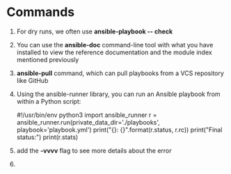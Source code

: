 # Commands

 1. For dry runs, we often use **ansible-playbook -- check**
2.  You can use the **ansible-doc** command-line tool with what you have installed to view the reference documentation and the module index mentioned previously
3. **ansible-pull** command, which can pull playbooks from a VCS repository like GitHub
4. Using the ansible-runner library, you can run an Ansible playbook from within a Python script: 

   

    #!/usr/bin/env python3  import ansible_runner r = ansible_runner.run(private_data_dir='./playbooks', playbook='playbook.yml')  print("{}: {}".format(r.status, r.rc))  print("Final status:") print(r.stats)

5. add the **-vvvv** flag to see more details about the error
6. 


<!--stackedit_data:
eyJoaXN0b3J5IjpbLTUxNjEwNDEwNiwxNzE0NzU2NDkzXX0=
-->